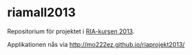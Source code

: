 riamall2013
===========

Repositorium för projektet i [RIA-kursen 2013](https://coursepress.lnu.se/kurs/ria-utveckling-med-javascript/). 

Applikationen nås via http://mo222ez.github.io/riaprojekt2013/
